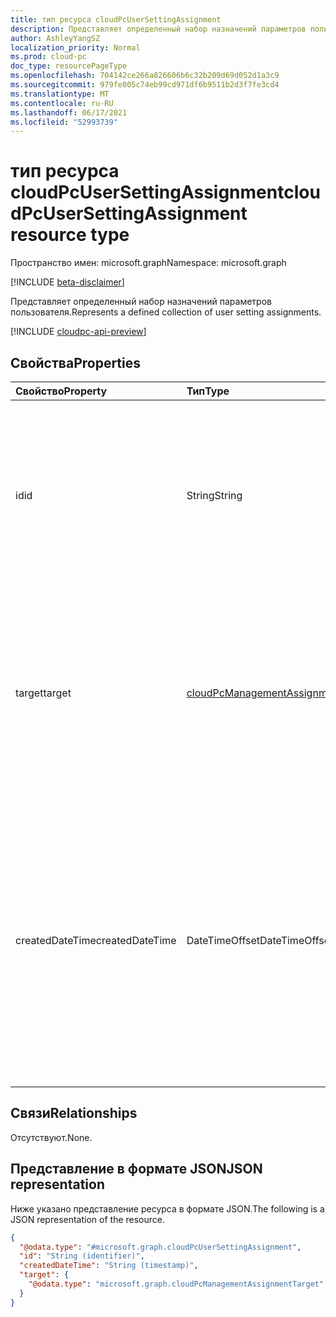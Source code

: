 ```yaml
---
title: тип ресурса cloudPcUserSettingAssignment
description: Представляет определенный набор назначений параметров пользователя.
author: AshleyYangSZ
localization_priority: Normal
ms.prod: cloud-pc
doc_type: resourcePageType
ms.openlocfilehash: 704142ce266a826606b6c32b209d69d052d1a3c9
ms.sourcegitcommit: 979fe005c74eb99cd971df6b9511b2d3f7fe3cd4
ms.translationtype: MT
ms.contentlocale: ru-RU
ms.lasthandoff: 06/17/2021
ms.locfileid: "52993739"
---
```

# <a name="cloudpcusersettingassignment--resource-type"></a><span data-ttu-id="03e8d-103">тип ресурса cloudPcUserSettingAssignment</span><span class="sxs-lookup"><span data-stu-id="03e8d-103">cloudPcUserSettingAssignment  resource type</span></span>

<span data-ttu-id="03e8d-104">Пространство имен: microsoft.graph</span><span class="sxs-lookup"><span data-stu-id="03e8d-104">Namespace: microsoft.graph</span></span>

[!INCLUDE [beta-disclaimer](../../includes/beta-disclaimer.md)]

<span data-ttu-id="03e8d-105">Представляет определенный набор назначений параметров пользователя.</span><span class="sxs-lookup"><span data-stu-id="03e8d-105">Represents a defined collection of user setting assignments.</span></span>

[!INCLUDE [cloudpc-api-preview](../../includes/cloudpc-api-preview.md)]

## <a name="properties"></a><span data-ttu-id="03e8d-106">Свойства</span><span class="sxs-lookup"><span data-stu-id="03e8d-106">Properties</span></span>

|<span data-ttu-id="03e8d-107">Свойство</span><span class="sxs-lookup"><span data-stu-id="03e8d-107">Property</span></span>|<span data-ttu-id="03e8d-108">Тип</span><span class="sxs-lookup"><span data-stu-id="03e8d-108">Type</span></span>|<span data-ttu-id="03e8d-109">Описание</span><span class="sxs-lookup"><span data-stu-id="03e8d-109">Description</span></span>|
|:---|:---|:---|
|<span data-ttu-id="03e8d-110">id</span><span class="sxs-lookup"><span data-stu-id="03e8d-110">id</span></span>|<span data-ttu-id="03e8d-111">String</span><span class="sxs-lookup"><span data-stu-id="03e8d-111">String</span></span>|<span data-ttu-id="03e8d-112">Уникальный идентификатор для назначения настройки пользователя.</span><span class="sxs-lookup"><span data-stu-id="03e8d-112">Unique Identifier for the user setting assignment.</span></span> <span data-ttu-id="03e8d-113">Только для чтения.</span><span class="sxs-lookup"><span data-stu-id="03e8d-113">Read-only.</span></span> <span data-ttu-id="03e8d-114">Если `target` это группа пользователей, у ID есть эта структура: {policyID}_{groupID}.</span><span class="sxs-lookup"><span data-stu-id="03e8d-114">If `target` is a user group, the ID has this structure: {policyID}_{groupID}.</span></span>|
|<span data-ttu-id="03e8d-115">target</span><span class="sxs-lookup"><span data-stu-id="03e8d-115">target</span></span>|[<span data-ttu-id="03e8d-116">cloudPcManagementAssignmentTarget</span><span class="sxs-lookup"><span data-stu-id="03e8d-116">cloudPcManagementAssignmentTarget</span></span>](../resources/cloudpcmanagementassignmenttarget.md)|<span data-ttu-id="03e8d-117">Цель назначения для параметра пользователя.</span><span class="sxs-lookup"><span data-stu-id="03e8d-117">The assignment target for the user setting.</span></span> <span data-ttu-id="03e8d-118">В настоящее время единственной целевой целью, поддерживаемой для параметров пользователя, является группа пользователей.</span><span class="sxs-lookup"><span data-stu-id="03e8d-118">Currently, the only target supported for user setting is a user group.</span></span>|
|<span data-ttu-id="03e8d-119">createdDateTime</span><span class="sxs-lookup"><span data-stu-id="03e8d-119">createdDateTime</span></span>|<span data-ttu-id="03e8d-120">DateTimeOffset</span><span class="sxs-lookup"><span data-stu-id="03e8d-120">DateTimeOffset</span></span>|<span data-ttu-id="03e8d-121">Дата и время создания этого назначения.</span><span class="sxs-lookup"><span data-stu-id="03e8d-121">The date and time this assignment was created.</span></span> <span data-ttu-id="03e8d-122">Тип Timestamp представляет сведения о дате и времени с помощью формата ISO 8601 и всегда находится во времени UTC.</span><span class="sxs-lookup"><span data-stu-id="03e8d-122">The Timestamp type represents the date and time information using ISO 8601 format and is always in UTC time.</span></span> <span data-ttu-id="03e8d-123">Например, полночь UTC 1 января 2014 г. выглядит так: '2014-01-01T00:00:00Z'.</span><span class="sxs-lookup"><span data-stu-id="03e8d-123">For example, midnight UTC on Jan 1, 2014 looks like this: '2014-01-01T00:00:00Z'.</span></span>  |

## <a name="relationships"></a><span data-ttu-id="03e8d-124">Связи</span><span class="sxs-lookup"><span data-stu-id="03e8d-124">Relationships</span></span>

<span data-ttu-id="03e8d-125">Отсутствуют.</span><span class="sxs-lookup"><span data-stu-id="03e8d-125">None.</span></span>

## <a name="json-representation"></a><span data-ttu-id="03e8d-126">Представление в формате JSON</span><span class="sxs-lookup"><span data-stu-id="03e8d-126">JSON representation</span></span>
<span data-ttu-id="03e8d-127">Ниже указано представление ресурса в формате JSON.</span><span class="sxs-lookup"><span data-stu-id="03e8d-127">The following is a JSON representation of the resource.</span></span>
<!-- {
  "blockType": "resource",
  "keyProperty": "id",
  "@odata.type": "microsoft.graph.cloudPcUserSettingAssignment",
  "openType": false
}
-->
``` json
{
  "@odata.type": "#microsoft.graph.cloudPcUserSettingAssignment",
  "id": "String (identifier)",
  "createdDateTime": "String (timestamp)",
  "target": {
    "@odata.type": "microsoft.graph.cloudPcManagementAssignmentTarget"
  }
}
```
